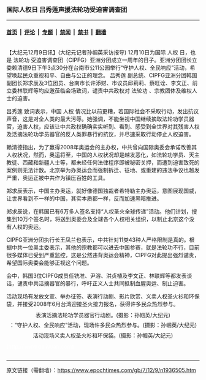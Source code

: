 ### 国际人权日 吕秀莲声援法轮功受迫害调查团

---

#### [首页](../../../..?n1936505) &nbsp;|&nbsp; [评论](../../../../../epoch-comment?n1936505) &nbsp;|&nbsp; [专题](../../../../../epoch-special?n1936505) &nbsp;|&nbsp; [禁闻](../../../../../epoch-news?n1936505) &nbsp;|&nbsp; [禁书](../../../../../books?n1936505) &nbsp;|&nbsp; [翻墙](https://github.com/gfw-breaker/nogfw/blob/master/README.md?n1936505)


<div class="column" id="artbody" itemprop="articleBody">
 <!-- article content begin -->
 <p>
  【大纪元12月9日讯】(大纪元记者孙帼英采访报导) 12月10日为国际
  <ok href="https://www.epochtimes.com/gb/tag/%E4%BA%BA%E6%9D%83.html">
   人权
  </ok>
  日，也是
  <ok href="https://www.epochtimes.com/gb/tag/%E6%B3%95%E8%BD%AE%E5%8A%9F.html">
   法轮功
  </ok>
  受迫害调查团（CIPFG）亚洲分团成立一周年的日子。亚洲分团团长立委赖清德9日下午3点30分在台南市公11公园举行“守护人权、全民响应”活动，希望唤起民众重视和平、自由与公正的理念。
  <ok href="https://www.epochtimes.com/gb/tag/%E5%90%95%E7%A7%80%E8%8E%B2.html">
   吕秀莲
  </ok>
  副总统、CIPFG亚洲分团韩国副团长郑求辰及3位团员、台南市长许添财、市议员邱莉莉、蔡旺诠、李文正、前立委林联辉等均应邀莅临会场致词，谴责中共政权对
  <ok href="https://www.epochtimes.com/gb/tag/%E6%B3%95%E8%BD%AE%E5%8A%9F.html">
   法轮功
  </ok>
  、宗教团体及维权人士的迫害。
 </p>
 <p>
  <ok href="https://www.epochtimes.com/gb/tag/%E5%90%95%E7%A7%80%E8%8E%B2.html">
   吕秀莲
  </ok>
  致词表示，中国
  <ok href="https://www.epochtimes.com/gb/tag/%E4%BA%BA%E6%9D%83.html">
   人权
  </ok>
  情况比以前更糟，若国际社会不采取行动，发出抗议声音，这是对全人类的最大污辱。她强调，不能坐视中国继续摘取法轮功学员器官，迫害人权，应该让中共政权确确实实听到、看到、感受到全世界对其残害人权及活摘法轮功学员器官的反人类罪暴行的抗议，并尽速采取行动停止人权迫害。
 </p>
 <p>
  赖清德指出，为了赢得2008年奥运会的主办权，中共曾向国际奥委会承诺改善其人权状况，然而，奥运将至，中国的人权状况却是越发恶化，如法轮功学员、天主教徒、西藏和新疆人士等，都未经任何法律程序即被秘密关押，而遭到迫害致死的案例则无法计数。北京举为办奥运会而强制拆迁、征地、或重建的违法争议也越发严重，奥运正被中共作为镇压百姓的工具。
 </p>
 <p>
  郑求辰表示，中国主办奥运，就好像德国独裁者希特勒主办奥运，意图展现国威，让世界看到不一样的中国，其实本质都一样，反而加速黑暗推进。
 </p>
 <p>
  郑求辰说，在韩国已有6万多人签名支持“人权圣火全球传递”活动。他们计划，搜集到10万个签名时，将送到奥委会及全球各个人权相关组织，以制止北京这个没有人权的奥运。
 </p>
 <p>
  CIPFG亚洲分团执行长王凤兰也表示，中共针对11类43种人严格限制是真的。根据中共一位奥主委表示，其他的宗教都可以进去中国参赛，就是法轮功不行，目前很多媒体已受到严重监控，这是公然违背奥运会精神，CIPFG对此提出强烈谴责，希望国际奥委会能够正视这个问题。
 </p>
 <p>
  会中，韩国3位CIPFG成员任铣准、尹溶、洪贞植及李文正、林联辉等都发表谈话，谴责中共活摘器官的暴行，呼吁正义人士共同抵制血腥奥运、制止迫害。
 </p>
 <p>
  活动现场有发放文宣、举办征签、表演行动剧、影片欣赏、义卖人权圣火衫和环保袋，并接受2008年6月台湾迎接圣火接力报名，获得许多民众热烈参与。
 </p>
 <p>
  <!--image v 1.0-->
 </p>
 <div style="line-height: 90%; text-align: center;">
  <ok href=" https://i.epochtimes.com/assets/uploads/2008/03/712090829231775-450x338.jpg" rel="noreferrer noopener" target="_blank">
   <img alt="" class="size-medium wp-image-7856031" src="https://i.epochtimes.com/assets/uploads/2008/03/712090829231775-450x338.jpg" title=""/>
  </ok>
  <br/>
  <span class="bn12">
   表演活摘法轮功学员器官行动剧。(摄影：孙帼英/大纪元)
  </span>
 </div>
 <p>
  <!-- -->
 </p>
 <p>
  <!--image v 1.0-->
 </p>
 <div style="line-height: 90%; text-align: center;">
  <ok href=" https://i.epochtimes.com/assets/uploads/2008/03/712090829221775-450x338.jpg" rel="noreferrer noopener" target="_blank">
   <img alt="" class="size-medium wp-image-7856032" src="https://i.epochtimes.com/assets/uploads/2008/03/712090829221775-450x338.jpg" title=""/>
  </ok>
  <br/>
  <span class="bn12">
   ：“守护人权、全民响应”活动，现场许多民众热烈参与。(摄影：孙帼英/大纪元)
  </span>
 </div>
 <p>
  <!-- -->
 </p>
 <p>
  <!--image v 1.0-->
 </p>
 <div style="line-height: 90%; text-align: center;">
  <ok href=" https://i.epochtimes.com/assets/uploads/2008/03/712090834301775-450x338.jpg" rel="noreferrer noopener" target="_blank">
   <img alt="" class="size-medium wp-image-7856033" src="https://i.epochtimes.com/assets/uploads/2008/03/712090834301775-450x338.jpg" title=""/>
  </ok>
  <br/>
  <span class="bn12">
   活动现场义卖人权圣火衫和环保袋。(摄影：孙帼英/大纪元)
  </span>
 </div>
 <p>
  <!-- -->
 </p>
 <p>
  <font color="#ffffff">
   (http://www.dajiyuan.com)
  </font>
 </p>
 <!-- article content end -->
</div>


---

原文链接（需翻墙）：https://www.epochtimes.com/gb/7/12/9/n1936505.htm